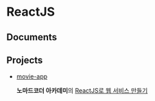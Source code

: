 # ReactJS



## Documents





## Projects

* [movie-app](./movie-app)

  **노마드코더 아카데미**의 [ReactJS로 웹 서비스 만들기](https://academy.nomadcoders.co/p/reactjs-fundamentals)


